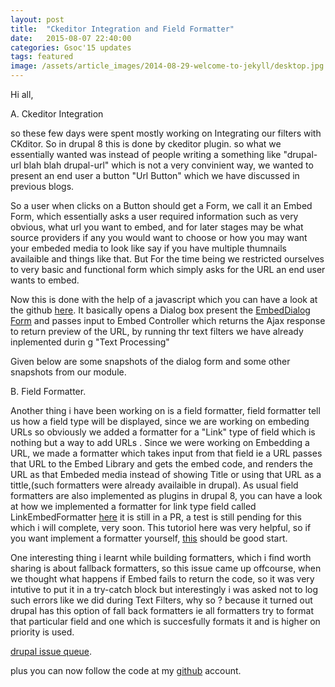 ```yaml
---
layout: post
title:  "Ckeditor Integration and Field Formatter"
date:   2015-08-07 22:40:00
categories: Gsoc'15 updates
tags: featured
image: /assets/article_images/2014-08-29-welcome-to-jekyll/desktop.jpg
---
```


Hi all,

A. Ckeditor Integration

   so these few days  were spent mostly working on Integrating our filters with CKditor. So in drupal 8 this is done by ckeditor plugin. so what we essentially wanted was instead of people writing a something like "drupal-url blah blah drupal-url" which is not a very convinient way, we wanted to present an end user a button "Url Button" which we have discussed in previous blogs.

   So a user when clicks on a Button should get a Form, we call it an Embed Form, which essentially asks a user required information such as very obvious, what url you want to embed, and for later stages may be what source providers if any you would want to choose or how you may want your embeded media to look like say if you have multiple thumnails availaible and things like that. But For the time being we restricted ourselves to very basic and functional form which simply asks for the URL an end user wants to embed.

   Now this is done with the help of a javascript which you can have a look at the github [here](https://github.com/drupal-media/url_embed/blob/8.x-1.x/js/plugins/drupalurl/plugin.js). It basically opens a Dialog box present the [EmbedDialog Form](https://github.com/drupal-media/url_embed/blob/8.x-1.x/src/Form/UrlButtonForm.php) and passes input to Embed Controller which returns the Ajax response to return preview of the URL, by running thr text filters we have already inplemented durin g "Text Processing"
   
   Given below are some snapshots of the dialog form and some other snapshots from our module.

B. Field Formatter.
      
   Another thing i have been working on is a field formatter, field formatter tell us how a field type will be displayed, since we are working on embeding URLs so obviously we added a formatter for a "Link" type of field which is nothing but a way to add URLs . Since we were working on Embedding a URL, we made a formatter which takes input from that field ie a URL passes that URL to the Embed Library and gets the embed code, and renders the URL as that Embeded media instead of showing Title or using that URL as a tittle,(such formatters were already availaible in drupal). As usual field formatters are also implemented as plugins in drupal 8, you can have a look at how we implemented a formatter for link type field called LinkEmbedFormatter [here](https://github.com/prateekmehta/url_embed/blob/6fd0684d8a15643cff4d22dd98fb30ba60d507bf/src/Plugin/Field/FieldFormatter/LinkEmbedFormatter.php) it is still in a PR, a test is still pending for this which i will complete, very soon. This tutoriol here was very helpful, so if you want implement a formatter yourself, [this](http://enzolutions.com/articles/2014/12/09/how-to-create-a-field-formatter-in-drupal-8/) should be good start.

   One interesting thing i learnt while building formatters, which i find worth sharing is about fallback formatters, so this issue came up offcourse, when we thought what happens if Embed fails to return the code, so it was very intutive to put it in a try-catch block but interestingly i was asked not to log such errors like we did during Text Filters, why so ? because it turned out drupal has this option of fall back formatters ie all formatters try to format that  particular field and one which is succesfully formats it and is higher on priority is used.



[drupal issue queue](https://www.drupal.org/project/issues/url_embed "issue-queue").

plus you can now follow the code at my [github](https://github.com/prateekmehta/url_embed) account.

[url-embed-issues]: [url-embed-gh]:


[jekyll]:      http://jekyllrb.com
[jekyll-gh]:   https://github.com/jekyll/jekyll
[jekyll-help]: https://github.com/jekyll/jekyll-help
